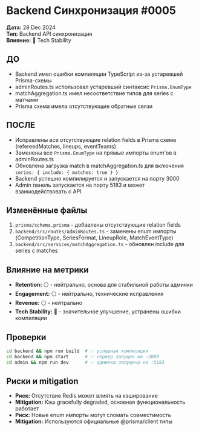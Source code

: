 # Backend Синхронизация #0005

**Дата:** 28 Dec 2024  
**Тип:** Backend API синхронизация  
**Влияние:** 🔴 Tech Stability  

## ДО
- Backend имел ошибки компиляции TypeScript из-за устаревшей Prisma-схемы
- adminRoutes.ts использовал устаревший синтаксис `Prisma.EnumType`
- matchAggregation.ts имел несоответствие типов для series с матчами
- Prisma схема имела отсутствующие обратные связи

## ПОСЛЕ
- Исправлены все отсутствующие relation fields в Prisma схеме (refereedMatches, lineups, eventTeams)
- Заменены все `Prisma.EnumType` на прямые импорты enum'ов в adminRoutes.ts
- Обновлена загрузка match в matchAggregation.ts для включения `series: { include: { matches: true } }`
- Backend успешно компилируется и запускается на порту 3000
- Admin панель запускается на порту 5183 и может взаимодействовать с API

## Изменённые файлы
1. `prisma/schema.prisma` - добавлены отсутствующие relation fields
2. `backend/src/routes/adminRoutes.ts` - заменены enum импорты (CompetitionType, SeriesFormat, LineupRole, MatchEventType)
3. `backend/src/services/matchAggregation.ts` - обновлен include для series с matches

## Влияние на метрики
- **Retention:** ⚪ - нейтрально, основа для стабильной работы админки
- **Engagement:** ⚪ - нейтрально, технические исправления
- **Revenue:** ⚪ - нейтрально
- **Tech Stability:** 🔴 - значительное улучшение, устранены ошибки компиляции

## Проверки
```bash
cd backend && npm run build  # ✅ успешная компиляция
cd backend && npm start      # ✅ сервер запущен на :3000
cd admin && npm run dev      # ✅ админка запущена на :5183
```

## Риски и mitigation
- **Риск:** Отсутствие Redis может влиять на кэширование
- **Mitigation:** Кэш gracefully degraded, основная функциональность работает
- **Риск:** Новые enum импорты могут сломать совместимость
- **Mitigation:** Используются официальные @prisma/client типы